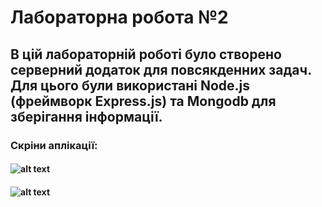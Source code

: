 # Лабораторна робота №2
## В цій лабораторній роботі було створено серверний додаток для повсякденних задач. Для цього були використані Node.js (фреймворк Express.js) та Mongodb для зберігання інформації.

### Скріни аплікації:
#### ![alt text](https://i.imgur.com/VcwOSnt.png)
#### ![alt text](https://i.imgur.com/3JIxkXA.png)
